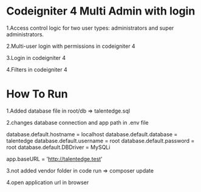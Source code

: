 # Codeigniter 4 Multi Admin with login
1.Access control logic for two user types: administrators and super administrators.

2.Multi-user login with permissions in codeigniter 4

3.Login in codeigniter 4

4.Filters in codeigniter 4

# How To Run

1.Added database file in root/db => talentedge.sql

2.changes  database connection and app path in .env file

 database.default.hostname = localhost
 database.default.database = talentedge
 database.default.username = root
 database.default.password = root
 database.default.DBDriver = MySQLi
 
 app.baseURL = 'http://talentedge.test'

3.not added vendor folder in code run => composer update

4.open application url in browser
